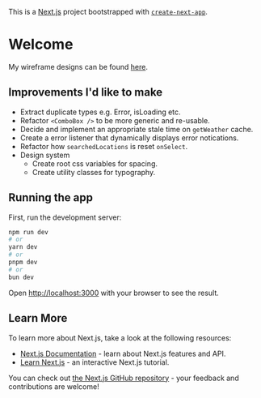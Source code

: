 This is a [Next.js](https://nextjs.org) project bootstrapped with [`create-next-app`](https://nextjs.org/docs/app/api-reference/cli/create-next-app).

# Welcome

My wireframe designs can be found [here](https://www.figma.com/design/yvqEr8D9NDUkNZAboKocYO/My-Brain-In-The-Form-Of-A-Figma-File?node-id=633-1066).

## Improvements I'd like to make

- Extract duplicate types e.g. Error, isLoading etc.
- Refactor `<ComboBox />` to be more generic and re-usable.
- Decide and implement an appropriate stale time on `getWeather` cache.
- Create a error listener that dynamically displays error notications.
- Refactor how `searchedLocations` is reset `onSelect`.
- Design system
  - Create root css variables for spacing.
  - Create utility classes for typography.

## Running the app

First, run the development server:

```bash
npm run dev
# or
yarn dev
# or
pnpm dev
# or
bun dev
```

Open [http://localhost:3000](http://localhost:3000) with your browser to see the result.

## Learn More

To learn more about Next.js, take a look at the following resources:

- [Next.js Documentation](https://nextjs.org/docs) - learn about Next.js features and API.
- [Learn Next.js](https://nextjs.org/learn) - an interactive Next.js tutorial.

You can check out [the Next.js GitHub repository](https://github.com/vercel/next.js) - your feedback and contributions are welcome!
